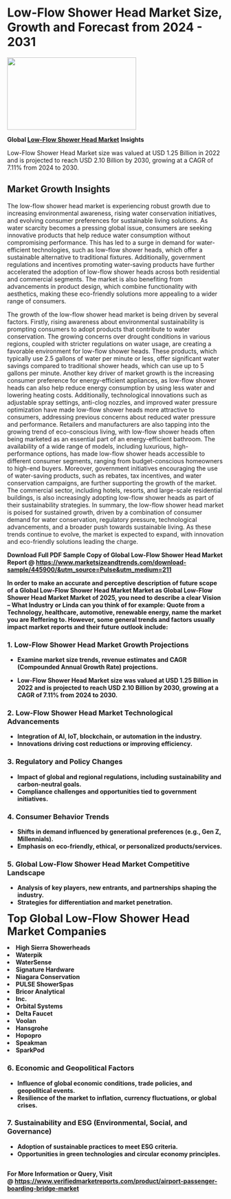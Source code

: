 <H1>Low-Flow Shower Head Market Size, Growth and Forecast from 2024 - 2031</H1><img class="aligncenter size-medium wp-image-584254" src="https://thirdeyenews.in/wp-content/uploads/2024/09/Global-Market-Research-300x168.jpeg" alt="" width="300" height="168" /><p><strong>Global&nbsp;<a href="https://www.marketsizeandtrends.com/download-sample/445900/&amp;utm_source=Pulse&amp;utm_medium=211">Low-Flow Shower Head Market</a> Insights</strong></p><p>Low-Flow Shower Head Market size was valued at USD 1.25 Billion in 2022 and is projected to reach USD 2.10 Billion by 2030, growing at a CAGR of 7.11% from 2024 to 2030.</p><p><h2>Market Growth Insights</h2> <p>The low-flow shower head market is experiencing robust growth due to increasing environmental awareness, rising water conservation initiatives, and evolving consumer preferences for sustainable living solutions. As water scarcity becomes a pressing global issue, consumers are seeking innovative products that help reduce water consumption without compromising performance. This has led to a surge in demand for water-efficient technologies, such as low-flow shower heads, which offer a sustainable alternative to traditional fixtures. Additionally, government regulations and incentives promoting water-saving products have further accelerated the adoption of low-flow shower heads across both residential and commercial segments. The market is also benefiting from advancements in product design, which combine functionality with aesthetics, making these eco-friendly solutions more appealing to a wider range of consumers.</p> <p><strong></strong></p> <p>The growth of the low-flow shower head market is being driven by several factors. Firstly, rising awareness about environmental sustainability is prompting consumers to adopt products that contribute to water conservation. The growing concerns over drought conditions in various regions, coupled with stricter regulations on water usage, are creating a favorable environment for low-flow shower heads. These products, which typically use 2.5 gallons of water per minute or less, offer significant water savings compared to traditional shower heads, which can use up to 5 gallons per minute. Another key driver of market growth is the increasing consumer preference for energy-efficient appliances, as low-flow shower heads can also help reduce energy consumption by using less water and lowering heating costs. Additionally, technological innovations such as adjustable spray settings, anti-clog nozzles, and improved water pressure optimization have made low-flow shower heads more attractive to consumers, addressing previous concerns about reduced water pressure and performance. Retailers and manufacturers are also tapping into the growing trend of eco-conscious living, with low-flow shower heads often being marketed as an essential part of an energy-efficient bathroom. The availability of a wide range of models, including luxurious, high-performance options, has made low-flow shower heads accessible to different consumer segments, ranging from budget-conscious homeowners to high-end buyers. Moreover, government initiatives encouraging the use of water-saving products, such as rebates, tax incentives, and water conservation campaigns, are further supporting the growth of the market. The commercial sector, including hotels, resorts, and large-scale residential buildings, is also increasingly adopting low-flow shower heads as part of their sustainability strategies. In summary, the low-flow shower head market is poised for sustained growth, driven by a combination of consumer demand for water conservation, regulatory pressure, technological advancements, and a broader push towards sustainable living. As these trends continue to evolve, the market is expected to expand, with innovation and eco-friendly solutions leading the charge.</p> <p><strong></p><p><span class=""><strong>Download Full PDF Sample Copy of Global Low-Flow Shower Head Market Report</strong> @ <a href="https://www.marketsizeandtrends.com/download-sample/445900/&amp;utm_source=Pulse&amp;utm_medium=211" target="_blank">https://www.marketsizeandtrends.com/download-sample/445900/&amp;utm_source=Pulse&amp;utm_medium=211</a></span></p><p>In order to make an accurate and perceptive description of future scope of a Global&nbsp;Low-Flow Shower Head Market Market as Global&nbsp;Low-Flow Shower Head Market Market of 2025, you need to describe a clear Vision &ndash; What Industry or Linda can you think of for example: Quote from a Technology, healthcare, automotive, renewable energy, name the market you are Reffering to. However, some general trends and factors usually impact market reports and their future outlook include:</p><h3>1.&nbsp;<strong>Low-Flow Shower Head Market Growth Projections</strong></h3><ul><li>Examine market size trends, revenue estimates and CAGR (Compounded Annual Growth Rate) projections.</li><li><p>Low-Flow Shower Head Market size was valued at USD 1.25 Billion in 2022 and is projected to reach USD 2.10 Billion by 2030, growing at a CAGR of 7.11% from 2024 to 2030.</p></li></ul><h3>2.&nbsp;<strong>Low-Flow Shower Head Market Technological Advancements</strong></h3><ul><li>Integration of AI, IoT, blockchain, or automation in the industry.</li><li>Innovations driving cost reductions or improving efficiency.</li></ul><h3>3.&nbsp;<strong>Regulatory and Policy Changes</strong></h3><ul><li>Impact of global and regional regulations, including sustainability and carbon-neutral goals.</li><li>Compliance challenges and opportunities tied to government initiatives.</li></ul><h3>4.&nbsp;<strong>Consumer Behavior Trends</strong></h3><ul><li>Shifts in demand influenced by generational preferences (e.g., Gen Z, Millennials).</li><li>Emphasis on eco-friendly, ethical, or personalized products/services.</li></ul><h3>5.&nbsp;<strong>Global Low-Flow Shower Head Market Competitive Landscape</strong></h3><ul><li>Analysis of key players, new entrants, and partnerships shaping the industry.</li><li>Strategies for differentiation and market penetration.</li></ul><p data-pm-slice="1 1 []"><span style="color: inherit; font-family: inherit; font-size: 25px;">Top Global Low-Flow Shower Head Market Companies</span></p><div class="" data-test-id=""><p><li>High Sierra Showerheads</li><li> Waterpik</li><li> WaterSense</li><li> Signature Hardware</li><li> Niagara Conservation</li><li> PULSE ShowerSpas</li><li> Bricor Analytical</li><li> Inc.</li><li> Orbital Systems</li><li> Delta Faucet</li><li> Voolan</li><li> Hansgrohe</li><li> Hopopro</li><li> Speakman</li><li> SparkPod</li></p></div><h3>6.&nbsp;<strong>Economic and Geopolitical Factors</strong></h3><ul><li>Influence of global economic conditions, trade policies, and geopolitical events.</li><li>Resilience of the market to inflation, currency fluctuations, or global crises.</li></ul><h3>7.&nbsp;<strong>Sustainability and ESG (Environmental, Social, and Governance)</strong></h3><ul><li>Adoption of sustainable practices to meet ESG criteria.</li><li>Opportunities in green technologies and circular economy principles.</li></ul><h2><strong style="font-size: 14px;">For More Information or Query, Visit @&nbsp;</strong><a style="background-color: #ffffff; font-size: 14px;" href="https://www.marketsizeandtrends.com/report/low-flow-shower-head-market/" target="_blank">https://www.verifiedmarketreports.com/product/airport-passenger-boarding-bridge-market</a></h2>
